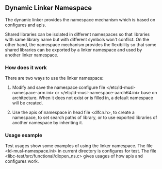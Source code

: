 ## Dynamic Linker Namespace

The dynamic linker provides the namespace mechanism which is based on configures and apis. 

Shared libraries can be isolated in different  namespaces so that libraries with same library name but with different symbols won't conflict. On the other hand, the namespace mechanism provides the flexibility so that some shared libraries can be exported by a linker namespace and used by another linker namespace. 


### How does it work

There are two ways to use the linker namespace: 

1. Modify and save the namespace configure file </etc/ld-musl-namespace-arm.ini> or </etc/ld-musl-namespace-aarch64.ini> base on architecture. When it does not exist or is filled in, a default namespace will be created.
   
2. Use the apis of namespace in head file <dlfcn.h>, to create a namespace, to set search paths of library, or to use exported libraries of another namespace by inheriting it.

### Usage example

Test usages show some examples of using the linker namespace. The file <ld-musl-namespace.ini> in current directory is configures for test. The file <libc-test/src/functional/dlopen_ns.c> gives usages of how apis and configures work.
